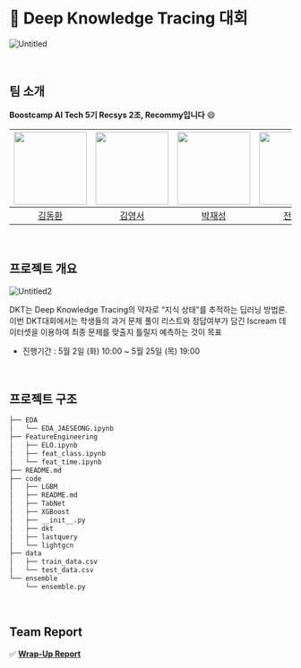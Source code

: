 # 📜 Deep Knowledge Tracing 대회
![Untitled](https://github.com/boostcampaitech5/level2_dkt-recsys-02/assets/81154552/3ad4fa64-68f9-4ae2-b407-042e649ed536)

<br/>

## 팀 소개

**Boostcamp AI Tech 5기 Recsys 2조, Recommy입니다** 😄

| <img src="https://github.com/boostcampaitech5/level2_dkt-recsys-02/assets/81154552/52f863ca-f0f9-4e84-add7-43c0c415e529" width="130px"/> | <img src="https://github.com/boostcampaitech5/level2_dkt-recsys-02/assets/81154552/7d9b09fe-da66-46a9-b1fe-9f1c08425150" width="130px"/> | <img src="https://github.com/boostcampaitech5/level2_dkt-recsys-02/assets/81154552/03990334-5ea8-4f86-a8bf-2e25f04f76fe" width="130px"/> | <img src="https://github.com/boostcampaitech5/level2_dkt-recsys-02/assets/81154552/308829da-e0ae-42ea-881e-954e561eda97" width="130px"/> | <img src="https://github.com/boostcampaitech5/level2_dkt-recsys-02/assets/81154552/f7ba5204-65b6-40f7-a517-b0ad40abc6ce" width="130px" /> |
| :---: | :---: | :---: | :---: | :---: |
| [김동환](https://github.com/dhkim77000) | [김영서](https://github.com/0seokim) | [박재성](https://github.com/jaeseong98) | [전예원](https://github.com/yewonhihi) | [진성호](https://github.com/PoPoMonS) |

<br/>

## 프로젝트 개요


![Untitled2](https://github.com/boostcampaitech5/level2_dkt-recsys-02/assets/81154552/c094d1ee-2175-4f56-804f-c338fe923638)

DKT는 Deep Knowledge Tracing의 약자로 “지식 상태”를 추적하는 딥러닝 방법론. 이번 DKT대회에서는 학생들의 과거 문제 풀이 리스트와 정답여부가 담긴 Iscream 데이터셋을 이용하여 최종 문제를 맞출지 틀릴지 예측하는 것이 목표

- 진행기간 : 5월 2일 (화) 10:00 ~ 5월 25일 (목) 19:00

<br/>

## 프로젝트 구조


```bash
├── EDA
│   └── EDA_JAESEONG.ipynb
├── FeatureEngineering
│   ├── ELO.ipynb
│   ├── feat_class.ipynb
│   └── feat_time.ipynb
├── README.md
├── code
│   ├── LGBM
│   ├── README.md
│   ├── TabNet
│   ├── XGBoost
│   ├── __init__.py
│   ├── dkt
│   ├── lastquery
│   └── lightgcn
├── data
│   ├── train_data.csv
│   └── test_data.csv
└── ensemble
    └── ensemble.py
```
<br/>

## Team Report
 ✅ **[Wrap-Up Report](https://github.com/boostcampaitech5/level2_dkt-recsys-02/blob/main/Docs/DKT_Recsys_%ED%8C%80%20%EB%A6%AC%ED%8F%AC%ED%8A%B8(2%EC%A1%B0).pdf)**

<br/>
